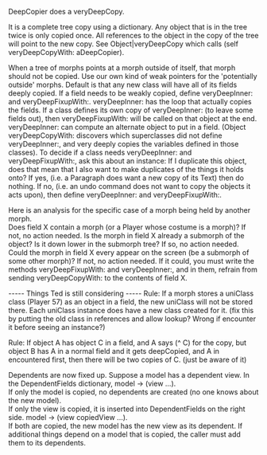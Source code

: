 DeepCopier does a veryDeepCopy.  

It is a complete tree copy using a dictionary.  Any object that is in the tree twice is only copied once.  All references to the object in the copy of the tree will point to the new copy.  See Object|veryDeepCopy which calls (self veryDeepCopyWith: aDeepCopier).

When a tree of morphs points at a morph outside of itself, that morph should not be copied.  Use our own kind of weak pointers for the 'potentially outside' morphs.   Default is that any new class will have all of its fields deeply copied.  If a field needs to be weakly copied, define veryDeepInner: and veryDeepFixupWith:.
     veryDeepInner: has the loop that actually copies the fields.  If a class defines its own copy of veryDeepInner: (to leave some fields out), then veryDeepFixupWith: will be called on that object at the end.  veryDeepInner: can compute an alternate object to put in a field.  (Object veryDeepCopyWith: discovers which superclasses did not define veryDeepInner:, and very deeply copies the variables defined in those classes).
	To decide if a class needs veryDeepInner: and veryDeepFixupWith:, ask this about an instance:  If I duplicate this object, does that mean that I also want to make duplicates of the things it holds onto?  If yes, (i.e. a Paragraph does want a new copy of its Text) then do nothing.  If no, (i.e. an undo command does not want to copy the objects it acts upon), then define veryDeepInner: and veryDeepFixupWith:.
	
Here is an analysis for the specific case of a morph being held by another morph.  
Does field X contain a morph (or a Player whose costume is a morph)?  If not, no action needed.
Is the morph in field X already a submorph of the object?  Is it down lower in the submorph tree?
	If so, no action needed.
Could the morph in field X every appear on the screen (be a submorph of some other morph)?
	If not, no action needed.
	If it could, you must write the methods veryDeepFixupWith:   and   veryDeepInner:, and in them, refrain from sending veryDeepCopyWith: to the contents of field X.


----- Things Ted is still considering -----
Rule:  If a morph stores a uniClass class (Player 57) as an object in a field, the new uniClass will not be stored there.   Each uniClass instance does have a new class created for it.  (fix this by putting the old class in references and allow lookup?  Wrong if encounter it before seeing an instance?)

Rule: If object A has object C in a field, and A says (^ C) for the copy, but object B has A in a normal field and it gets deepCopied, and A in encountered first, then there will be two copies of C.  (just be aware of it)

Dependents are now fixed up.  Suppose a model has a dependent view.  In the DependentFields dictionary, model -> (view ...).  
	If only the model is copied, no dependents are created (no one knows about the new model).  
	If only the view is copied, it is inserted into DependentFields on the right side.  model -> (view  copiedView ...).  
	If both are copied, the new model has the new view as its dependent.
	If additional things depend on a model that is copied, the caller must add them to its dependents.
